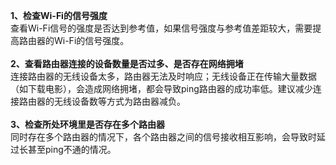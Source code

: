 <b>1、检查Wi-Fi的信号强度</b><br>
查看Wi-Fi信号的强度是否达到参考值，如果信号强度与参考值差距较大，需要提高路由器的Wi-Fi的信号强度。<br><br>
<b>2、查看路由器连接的设备数量是否过多、是否存在网络拥堵</b><br>
连接路由器的无线设备太多，路由器无法及时响应；无线设备正在传输大量数据（如下载电影），会造成网络拥堵，都会导致ping路由器的成功率低。建议减少连接路由器的无线设备数等方式为路由器减负。<br><br>
<b>3、检查所处环境里是否存在多个路由器</b><br>
同时存在多个路由器的情况下，各个路由器之间的信号接收相互影响，会导致时延过长甚至ping不通的情况。
